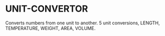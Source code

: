 # UNIT-CONVERTOR
Converts numbers from one unit to another. 5 unit conversions, LENGTH, TEMPERATURE, WEIGHT, AREA, VOLUME.

